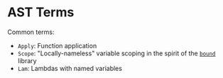 # AST Terms

Common terms:

* `Apply`: Function application
* `Scope`: "Locally-nameless" variable scoping in the spirit of the [`bound`](https://github.com/ekmett/bound/) library
* `Lam`: Lambdas with named variables
